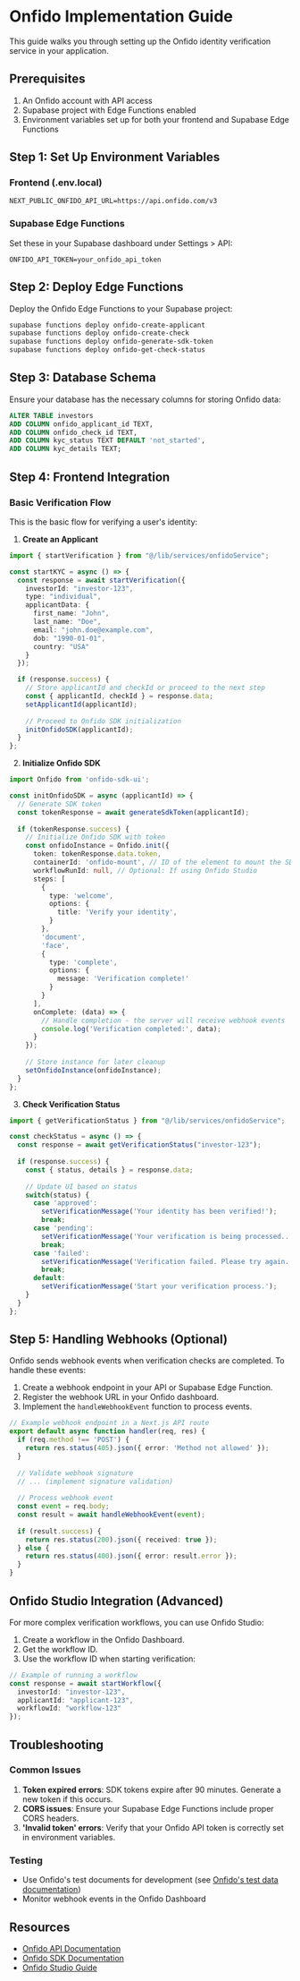 # Onfido Implementation Guide

This guide walks you through setting up the Onfido identity verification service in your application.

## Prerequisites

1. An Onfido account with API access
2. Supabase project with Edge Functions enabled
3. Environment variables set up for both your frontend and Supabase Edge Functions

## Step 1: Set Up Environment Variables

### Frontend (.env.local)
```
NEXT_PUBLIC_ONFIDO_API_URL=https://api.onfido.com/v3
```

### Supabase Edge Functions
Set these in your Supabase dashboard under Settings > API:
```
ONFIDO_API_TOKEN=your_onfido_api_token
```

## Step 2: Deploy Edge Functions

Deploy the Onfido Edge Functions to your Supabase project:

```bash
supabase functions deploy onfido-create-applicant
supabase functions deploy onfido-create-check
supabase functions deploy onfido-generate-sdk-token
supabase functions deploy onfido-get-check-status
```

## Step 3: Database Schema

Ensure your database has the necessary columns for storing Onfido data:

```sql
ALTER TABLE investors 
ADD COLUMN onfido_applicant_id TEXT,
ADD COLUMN onfido_check_id TEXT,
ADD COLUMN kyc_status TEXT DEFAULT 'not_started',
ADD COLUMN kyc_details TEXT;
```

## Step 4: Frontend Integration

### Basic Verification Flow

This is the basic flow for verifying a user's identity:

1. **Create an Applicant**
```typescript
import { startVerification } from "@/lib/services/onfidoService";

const startKYC = async () => {
  const response = await startVerification({
    investorId: "investor-123",
    type: "individual",
    applicantData: {
      first_name: "John",
      last_name: "Doe",
      email: "john.doe@example.com",
      dob: "1990-01-01",
      country: "USA"
    }
  });

  if (response.success) {
    // Store applicantId and checkId or proceed to the next step
    const { applicantId, checkId } = response.data;
    setApplicantId(applicantId);
    
    // Proceed to Onfido SDK initialization
    initOnfidoSDK(applicantId);
  }
};
```

2. **Initialize Onfido SDK**
```typescript
import Onfido from 'onfido-sdk-ui';

const initOnfidoSDK = async (applicantId) => {
  // Generate SDK token
  const tokenResponse = await generateSdkToken(applicantId);
  
  if (tokenResponse.success) {
    // Initialize Onfido SDK with token
    const onfidoInstance = Onfido.init({
      token: tokenResponse.data.token,
      containerId: 'onfido-mount', // ID of the element to mount the SDK
      workflowRunId: null, // Optional: If using Onfido Studio
      steps: [
        {
          type: 'welcome',
          options: {
            title: 'Verify your identity',
          }
        },
        'document',
        'face',
        {
          type: 'complete',
          options: {
            message: 'Verification complete!'
          }
        }
      ],
      onComplete: (data) => {
        // Handle completion - the server will receive webhook events
        console.log('Verification completed:', data);
      }
    });
    
    // Store instance for later cleanup
    setOnfidoInstance(onfidoInstance);
  }
};
```

3. **Check Verification Status**
```typescript
import { getVerificationStatus } from "@/lib/services/onfidoService";

const checkStatus = async () => {
  const response = await getVerificationStatus("investor-123");
  
  if (response.success) {
    const { status, details } = response.data;
    
    // Update UI based on status
    switch(status) {
      case 'approved':
        setVerificationMessage('Your identity has been verified!');
        break;
      case 'pending':
        setVerificationMessage('Your verification is being processed...');
        break;
      case 'failed':
        setVerificationMessage('Verification failed. Please try again.');
        break;
      default:
        setVerificationMessage('Start your verification process.');
    }
  }
};
```

## Step 5: Handling Webhooks (Optional)

Onfido sends webhook events when verification checks are completed. To handle these events:

1. Create a webhook endpoint in your API or Supabase Edge Function.
2. Register the webhook URL in your Onfido dashboard.
3. Implement the `handleWebhookEvent` function to process events.

```typescript
// Example webhook endpoint in a Next.js API route
export default async function handler(req, res) {
  if (req.method !== 'POST') {
    return res.status(405).json({ error: 'Method not allowed' });
  }
  
  // Validate webhook signature
  // ... (implement signature validation)
  
  // Process webhook event
  const event = req.body;
  const result = await handleWebhookEvent(event);
  
  if (result.success) {
    return res.status(200).json({ received: true });
  } else {
    return res.status(400).json({ error: result.error });
  }
}
```

## Onfido Studio Integration (Advanced)

For more complex verification workflows, you can use Onfido Studio:

1. Create a workflow in the Onfido Dashboard.
2. Get the workflow ID.
3. Use the workflow ID when starting verification:

```typescript
// Example of running a workflow
const response = await startWorkflow({
  investorId: "investor-123",
  applicantId: "applicant-123",
  workflowId: "workflow-123"
});
```

## Troubleshooting

### Common Issues

1. **Token expired errors**: SDK tokens expire after 90 minutes. Generate a new token if this occurs.
2. **CORS issues**: Ensure your Supabase Edge Functions include proper CORS headers.
3. **'Invalid token' errors**: Verify that your Onfido API token is correctly set in environment variables.

### Testing

- Use Onfido's test documents for development (see [Onfido's test data documentation](https://documentation.onfido.com/))
- Monitor webhook events in the Onfido Dashboard

## Resources

- [Onfido API Documentation](https://documentation.onfido.com/api/latest/)
- [Onfido SDK Documentation](https://documentation.onfido.com/sdk/web/)
- [Onfido Studio Guide](https://documentation.onfido.com/studio-docs/) 
